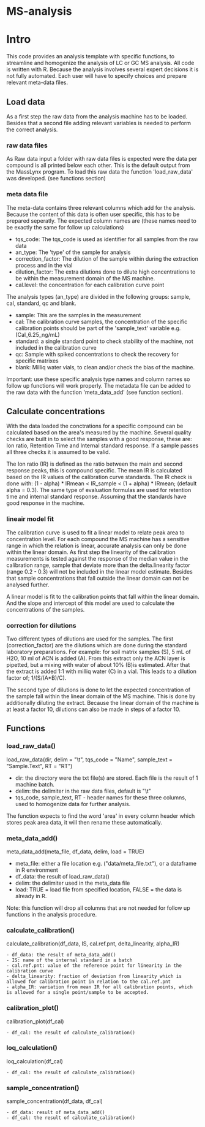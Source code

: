 # MS-analysis

# Intro
This code provides an analysis template with specific functions, to streamline and homogenize the analysis of LC or GC MS analysis. All code is written with R. Because the analysis involves several expert decisions it is not fully automated. Each user will have to specify choices and prepare relevant meta-data files.

## Load data
As a first step the raw data from the analysis machine has to be loaded. Besides that a second file adding relevant variables is needed to perform the correct analysis.

### raw data files
As Raw data input a folder with raw data files is expected were the data per compound is all printed below each other. This is the default output from the MassLynx program.
To load this raw data the function 'load_raw_data' was developed. (see functions section)

### meta data file
The meta-data contains three relevant columns which add for the analysis. Because the content of this data is often user specific, this has to be prepared seperatly. The expected column names are (these names need to be exactly the same for follow up calculations)
  
  - tqs_code: The tqs_code is used as identifier for all samples from the raw data
  - an_type: The 'type' of the sample for analysis
  - correction_factor: The dilution of the sample within during the extraction process and in the vial
  - dilution_factor: The extra dilutions done to dilute high concentrations to be within the measurement domain of the MS machine.
  - cal.level: the concentration for each calibration curve point
  
The analysis types (an_type) are divided in the following groups: sample, cal, standard, qc and blank.

  - sample: This are the samples in the measurement
  - cal: The calibration curve samples, the concentration of the specific calibration points should be part of the 'sample_text' variable e.g. (Cal_6.25_ng/mL)
  - standard: a single standard point to check stability of the machine, not included in the calibration curve
  - qc: Sample with spiked concentrations to check the recovery for specific matrixes
  - blank: Milliq water vials, to clean and/or check the bias of the machine.
  
Important: use these specific analysis type names and column names so follow up functions will work properly. The metadata file can be added to the raw data with the function 'meta_data_add' (see function section).

## Calculate concentrations
With the data loaded the conctrations for a specific compound can be calculated based on the area's measured by the machine. Several quality checks are built in to select the samples with a good response, these are: Ion ratio, Retention Time and Internal standard response. If a sample passes all three checks it is assumed to be valid.

The Ion ratio (IR) is defined as the ratio between the main and second response peaks, this is compound specific. The mean IR is calculated based on the IR values of the calibration curve standards. The IR check is done with: (1 - alpha) * IRmean < IR_sample < (1 + alpha) * IRmean; (default alpha = 0.3). The same type of evaluation formulas are used for retention time and internal standard response. Assuming that the standards have good response in the machine.

### lineair model fit
The calibration curve is used to fit a linear model to relate peak area to concentration level. For each compound the MS machine has a sensitive range in which the relation is linear, accurate analysis can only be done within the linear domain. As first step the linearity of the calibration measurements is tested against the response of the median value in the calibration range, sample that deviate more than the delta.linearity factor (range 0.2 - 0.3) will not be included in the linear model estimate. Besides that sample concentrations that fall outside the linear domain can not be analysed further.

A linear model is fit to the calibration points that fall within the linear domain. And the slope and intercept of this model are used to calculate the concentrations of the samples.

### correction for dilutions
Two different types of dilutions are used for the samples. The first (correction_factor) are the dilutions which are done during the standard laboratory preparations. For example: for soil matrix samples (S), 5 mL of H2O, 10 ml of ACN is added (A). From this extract only the ACN layer is pipetted, but a mixing with water of about 10% (B)is estimated. After that the extract is added 1:1 with milliq water (C) in a vial. This leads to a dilution factor of; 1/(S/(A*B)/C).

The second type of dilutions is done to let the expected concentration of the sample fall within the linear domain of the MS machine. This is done by additionally diluting the extract. Because the linear domain of the machine is at least a factor 10, dilutions can also be made in steps of a factor 10.


## Functions

### load_raw_data()

load_raw_data(dir, delim = "\t", tqs_code = "Name", sample_text = "Sample.Text", RT = "RT")

  - dir: the directory were the txt file(s) are stored. Each file is the result of 1 machine batch.
  - delim: the delimiter in the raw data files, default is "\t"
  - tqs_code, sample_text, RT - header names for these three columns, used to homogenize data for further analysis.

The function expects to find the word 'area' in every column header which stores peak area data, it will then rename these automatically.

### meta_data_add()

meta_data_add(meta_file, df_data, delim, load = TRUE)

  - meta_file: either a file location e.g. ("data/meta_file.txt"), or a dataframe in R environment
  - df_data: the result of load_raw_data()
  - delim: the delimiter used in the meta_data file
  - load: TRUE = load file from specified location, FALSE = the data is already in R.

Note: this function will drop all columns that are not needed for follow up functions in the analysis procedure.

### calculate_calibration()

calculate_calibration(df_data, IS, cal.ref.pnt, delta_linearity, alpha_IR)

	- df_data: the result of meta_data_add()
	- IS: name of the internal standard in a batch
	- cal.ref.pnt: value of the reference point for linearity in the calibration curve
	- delta_linearity: fraction of deviation from linearity which is allowed for calibration point in relation to the cal.ref.pnt
	- alpha_IR: variation from mean IR for all calibration points, which is allowed for a single point/sample to be accepted.

###  calibration_plot()

calibration_plot(df_cal)

	- df_cal: the result of calculate_calibration()

### loq_calculation()

loq_calculation(df_cal)

	- df_cal: the result of calculate_calibration()

### sample_concentration()

sample_concentration(df_data, df_cal)

	- df_data: result of meta_data_add()
	- df_cal: the result of calculate_calibration()
